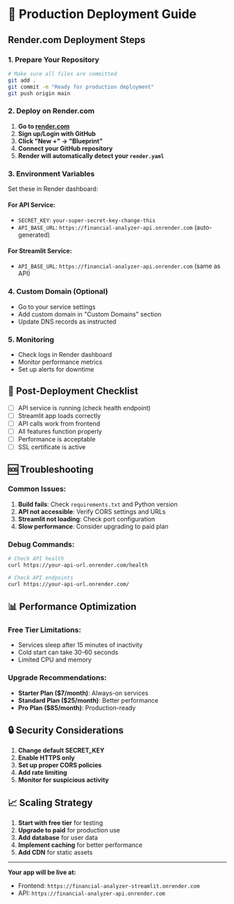 # 🚀 Production Deployment Guide

## Render.com Deployment Steps

### 1. Prepare Your Repository
```bash
# Make sure all files are committed
git add .
git commit -m "Ready for production deployment"
git push origin main
```

### 2. Deploy on Render.com

1. **Go to [render.com](https://render.com)**
2. **Sign up/Login with GitHub**
3. **Click "New +" → "Blueprint"**
4. **Connect your GitHub repository**
5. **Render will automatically detect your `render.yaml`**

### 3. Environment Variables

Set these in Render dashboard:

#### For API Service:
- `SECRET_KEY`: `your-super-secret-key-change-this`
- `API_BASE_URL`: `https://financial-analyzer-api.onrender.com` (auto-generated)

#### For Streamlit Service:
- `API_BASE_URL`: `https://financial-analyzer-api.onrender.com` (same as API)

### 4. Custom Domain (Optional)
- Go to your service settings
- Add custom domain in "Custom Domains" section
- Update DNS records as instructed

### 5. Monitoring
- Check logs in Render dashboard
- Monitor performance metrics
- Set up alerts for downtime

## 🔧 Post-Deployment Checklist

- [ ] API service is running (check health endpoint)
- [ ] Streamlit app loads correctly
- [ ] API calls work from frontend
- [ ] All features function properly
- [ ] Performance is acceptable
- [ ] SSL certificate is active

## 🆘 Troubleshooting

### Common Issues:
1. **Build fails**: Check `requirements.txt` and Python version
2. **API not accessible**: Verify CORS settings and URLs
3. **Streamlit not loading**: Check port configuration
4. **Slow performance**: Consider upgrading to paid plan

### Debug Commands:
```bash
# Check API health
curl https://your-api-url.onrender.com/health

# Check API endpoints
curl https://your-api-url.onrender.com/
```

## 📊 Performance Optimization

### Free Tier Limitations:
- Services sleep after 15 minutes of inactivity
- Cold start can take 30-60 seconds
- Limited CPU and memory

### Upgrade Recommendations:
- **Starter Plan ($7/month)**: Always-on services
- **Standard Plan ($25/month)**: Better performance
- **Pro Plan ($85/month)**: Production-ready

## 🔒 Security Considerations

1. **Change default SECRET_KEY**
2. **Enable HTTPS only**
3. **Set up proper CORS policies**
4. **Add rate limiting**
5. **Monitor for suspicious activity**

## 📈 Scaling Strategy

1. **Start with free tier** for testing
2. **Upgrade to paid** for production use
3. **Add database** for user data
4. **Implement caching** for better performance
5. **Add CDN** for static assets

---

**Your app will be live at:**
- Frontend: `https://financial-analyzer-streamlit.onrender.com`
- API: `https://financial-analyzer-api.onrender.com`
